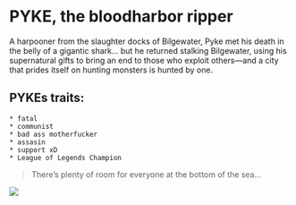 # PYKE, the bloodharbor ripper
 A harpooner from the slaughter docks of Bilgewater,
 Pyke met his death in the belly of a gigantic shark…
 but he returned stalking Bilgewater, using his supernatural
 gifts to bring an end to those who exploit others—and a city
 that prides itself on hunting monsters is hunted by one.
 
## PYKEs traits:
	* fatal
	* communist
	* bad ass motherfucker
	* assasin
	* support xD
	* League of Legends Champion

> There’s plenty of room for everyone at the bottom of the sea...

<img src="https://www.google.com/url?sa=i&url=https%3A%2F%2Fwww.readmore.de%2Fnews%2F30002-pyke-der-neue-league-of-legends-held%2F&psig=AOvVaw163j8U0UWFEITNyZXj4Bk4&ust=1593438074499000&source=images&cd=vfe&ved=0CAIQjRxqFwoTCIivtcfRpOoCFQAAAAAdAAAAABAD"/>